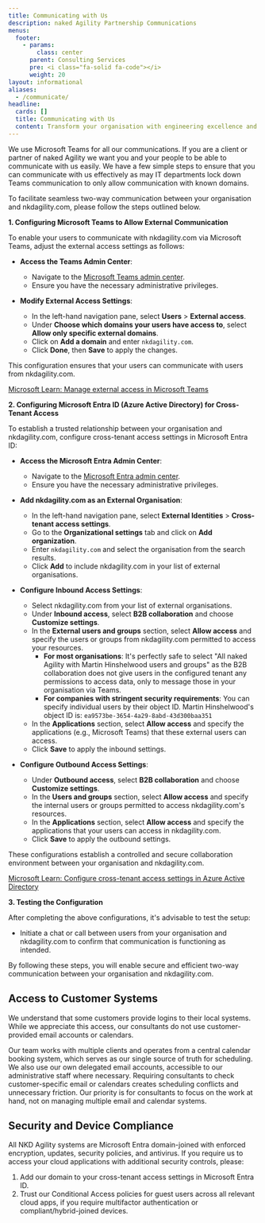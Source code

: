 ```yaml
---
title: Communicating with Us
description: naked Agility Partnership Communications
menus:
  footer:
    - params:
        class: center
      parent: Consulting Services
      pre: <i class="fa-solid fa-code"></i>
      weight: 20
layout: informational
aliases:
  - /communicate/
headline:
  cards: []
  title: Communicating with Us
  content: Transform your organisation with engineering excellence and technical leadership through DevOps, Agile, Scrum, and Kanban. Empower teams to innovate, adapt, and deliver lasting value with clear goals and continuous feedback. Consistently. Reliably. Effectively.
---
```


We use Microsoft Teams for all our communications. If you are a client or partner of naked Agility we want you and your people to be able to communicate with us easily. We have a few simple steps to ensure that you can communicate with us effectively as may IT departments lock down Teams communication to only allow communication with known domains.

To facilitate seamless two-way communication between your organisation and nkdagility.com, please follow the steps outlined below.

**1. Configuring Microsoft Teams to Allow External Communication**

To enable your users to communicate with nkdagility.com via Microsoft Teams, adjust the external access settings as follows:

- **Access the Teams Admin Center**:

  - Navigate to the [Microsoft Teams admin center](https://admin.teams.microsoft.com/).
  - Ensure you have the necessary administrative privileges.

- **Modify External Access Settings**:
  - In the left-hand navigation pane, select **Users** > **External access**.
  - Under **Choose which domains your users have access to**, select **Allow only specific external domains**.
  - Click on **Add a domain** and enter `nkdagility.com`.
  - Click **Done**, then **Save** to apply the changes.

This configuration ensures that your users can communicate with users from nkdagility.com.

[Microsoft Learn: Manage external access in Microsoft Teams](https://learn.microsoft.com/en-us/microsoftteams/trusted-organizations-external-meetings-chat)

**2. Configuring Microsoft Entra ID (Azure Active Directory) for Cross-Tenant Access**

To establish a trusted relationship between your organisation and nkdagility.com, configure cross-tenant access settings in Microsoft Entra ID:

- **Access the Microsoft Entra Admin Center**:

  - Navigate to the [Microsoft Entra admin center](https://entra.microsoft.com/).
  - Ensure you have the necessary administrative privileges.

- **Add nkdagility.com as an External Organisation**:

  - In the left-hand navigation pane, select **External Identities** > **Cross-tenant access settings**.
  - Go to the **Organizational settings** tab and click on **Add organization**.
  - Enter `nkdagility.com` and select the organisation from the search results.
  - Click **Add** to include nkdagility.com in your list of external organisations.

- **Configure Inbound Access Settings**:

  - Select nkdagility.com from your list of external organisations.
  - Under **Inbound access**, select **B2B collaboration** and choose **Customize settings**.
  - In the **External users and groups** section, select **Allow access** and specify the users or groups from nkdagility.com permitted to access your resources.
    - **For most organisations**: It's perfectly safe to select "All naked Agility with Martin Hinshelwood users and groups" as the B2B collaboration does not give users in the configured tenant any permissions to access data, only to message those in your organisation via Teams.
    - **For companies with stringent security requirements**: You can specify individual users by their object ID. Martin Hinshelwood's object ID is: `ea9573be-3654-4a29-8abd-43d300baa351`
  - In the **Applications** section, select **Allow access** and specify the applications (e.g., Microsoft Teams) that these external users can access.
  - Click **Save** to apply the inbound settings.

- **Configure Outbound Access Settings**:
  - Under **Outbound access**, select **B2B collaboration** and choose **Customize settings**.
  - In the **Users and groups** section, select **Allow access** and specify the internal users or groups permitted to access nkdagility.com's resources.
  - In the **Applications** section, select **Allow access** and specify the applications that your users can access in nkdagility.com.
  - Click **Save** to apply the outbound settings.

These configurations establish a controlled and secure collaboration environment between your organisation and nkdagility.com.

[Microsoft Learn: Configure cross-tenant access settings in Azure Active Directory](https://learn.microsoft.com/en-us/entra/external-id/cross-tenant-access-settings-b2b-collaboration)

**3. Testing the Configuration**

After completing the above configurations, it's advisable to test the setup:

- Initiate a chat or call between users from your organisation and nkdagility.com to confirm that communication is functioning as intended.

By following these steps, you will enable secure and efficient two-way communication between your organisation and nkdagility.com.

## Access to Customer Systems

We understand that some customers provide logins to their local systems. While we appreciate this access, our consultants do not use customer-provided email accounts or calendars.

Our team works with multiple clients and operates from a central calendar booking system, which serves as our single source of truth for scheduling. We also use our own delegated email accounts, accessible to our administrative staff where necessary. Requiring consultants to check customer-specific email or calendars creates scheduling conflicts and unnecessary friction. Our priority is for consultants to focus on the work at hand, not on managing multiple email and calendar systems.

## Security and Device Compliance

All NKD Agility systems are Microsoft Entra domain-joined with enforced encryption, updates, security policies, and antivirus. If you require us to access your cloud applications with additional security controls, please:

1. Add our domain to your cross-tenant access settings in Microsoft Entra ID.
2. Trust our Conditional Access policies for guest users across all relevant cloud apps, if you require multifactor authentication or compliant/hybrid-joined devices.
